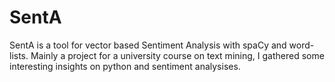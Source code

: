 # SentA
SentA is a tool for vector based Sentiment Analysis with spaCy and word-lists.
Mainly a project for a university course on text mining, I gathered some interesting insights on python and sentiment analysises.


